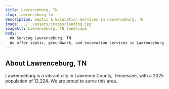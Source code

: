 ```yaml
---
title: Lawrenceburg, TN
slug: lawrenceburg-tn
description: Septic & Excavation Services in Lawrenceburg, TN
image: ../../assets/images/landing.jpg
imageAlt: Lawrenceburg, TN landscape
body: |
  ## Serving Lawrenceburg, TN
  We offer septic, groundwork, and excavation services in Lawrenceburg and the surrounding Lawrence County region. Get in touch for a free estimate!
---
```


## About Lawrenceburg, TN
Lawrenceburg is a vibrant city in Lawrence County, Tennessee, with a 2025 population of 12,224. We are proud to serve this area.
